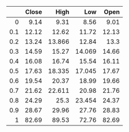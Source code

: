 |     |   Close |   High |    Low |   Open |
|----:|--------:|-------:|-------:|-------:|
| 0   |    9.14 |  9.31  |  8.56  |   9.01 |
| 0.1 |   12.12 | 12.62  | 11.72  |  12.13 |
| 0.2 |   13.24 | 13.866 | 12.84  |  13.3  |
| 0.3 |   14.59 | 15.27  | 14.069 |  14.66 |
| 0.4 |   16.08 | 16.74  | 15.54  |  16.11 |
| 0.5 |   17.63 | 18.335 | 17.045 |  17.67 |
| 0.6 |   19.54 | 20.37  | 18.99  |  19.66 |
| 0.7 |   21.62 | 22.611 | 20.98  |  21.76 |
| 0.8 |   24.29 | 25.3   | 23.454 |  24.37 |
| 0.9 |   28.67 | 29.96  | 27.76  |  28.83 |
| 1   |   82.69 | 89.53  | 72.76  |  82.69 |